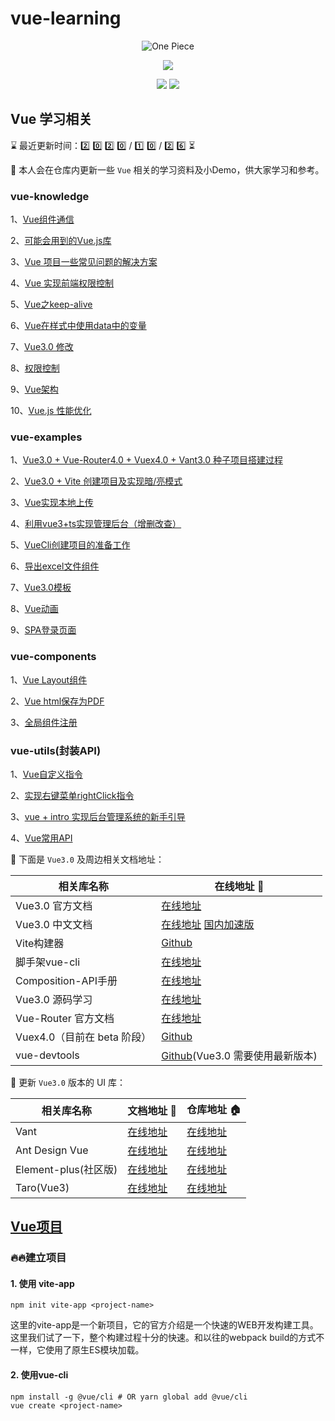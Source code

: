 <!--
 * @Author: Li Zhiliang
 * @Date: 2020-10-26 11:26:30
 * @LastEditors: Li Zhiliang
 * @LastEditTime: 2021-02-09 18:28:28
 * @FilePath: /vue-learning/README.md
-->
# vue-learning

<p align="center">
  <img src="https://s.yezgea02.com/1602639218100/vue3-exmples%E4%BB%93%E5%BA%93%E5%AE%A3%E4%BC%A0%E5%9B%BE1.png" alt="One Piece" />
</p>

<p align="center">
  <img src="https://img.shields.io/badge/%E5%95%A5%E9%83%BD%E5%88%AB%E8%AF%B4-%E6%89%B6%E6%88%91%E8%B5%B7%E6%9D%A5-%2341b883?style=for-the-badge&logo=appveyor">
</p>

<p align="center">
  <img src="https://img.shields.io/badge/Vue-3.x-green">
  <img src="https://img.shields.io/badge/license-MIT-%23ccc">
</p>

## Vue 学习相关

<!--   0️⃣1️⃣2️⃣3️⃣4️⃣5️⃣6️⃣7️⃣8️⃣9️⃣🔟 -->
⌛ 最近更新时间：2️⃣ 0️⃣ 2️⃣ 0️⃣ / 1️⃣ 0️⃣ / 2️⃣ 6️⃣ ⏳

👀 本人会在仓库内更新一些 `Vue` 相关的学习资料及小Demo，供大家学习和参考。

### vue-knowledge

1、[Vue组件通信](https://github.com/Scorpio-li/vue-learning/tree/main/knowledge/communication)

2、[可能会用到的Vue.js库](https://github.com/Scorpio-li/vue-learning/tree/main/knowledge/library)

3、[Vue 项目一些常见问题的解决方案](https://github.com/Scorpio-li/vue-learning/tree/main/knowledge/projectQuestion)

4、[Vue 实现前端权限控制](https://github.com/Scorpio-li/vue-learning/tree/main/knowledge/accessControl)

5、[Vue之keep-alive](https://github.com/Scorpio-li/vue-learning/tree/main/knowledge/keepAlive)

6、[Vue在样式中使用data中的变量](https://github.com/Scorpio-li/vue-learning/tree/main/knowledge/jsVariable)

7、[Vue3.0 修改](https://github.com/Scorpio-li/vue-learning/tree/main/knowledge/vue3)

8、[权限控制](https://github.com/Scorpio-li/vue-learning/tree/main/access-control)

9、[Vue架构](https://github.com/Scorpio-li/vue-learning/tree/main/knowledge/architecture)

10、[Vue.js 性能优化](https://github.com/Scorpio-li/vue-learning/tree/main/knowledge/optimization)

### vue-examples

1、[Vue3.0 + Vue-Router4.0 + Vuex4.0 + Vant3.0 种子项目搭建过程](https://github.com/Scorpio-li/vue-learning/tree/main/examples/vant-v3)

2、[Vue3.0 + Vite 创建项目及实现暗/亮模式](https://github.com/Scorpio-li/vue-learning/tree/main/examples/vue3-vite)

3、[Vue实现本地上传](https://github.com/Scorpio-li/vue-learning/tree/main/examples/vant-v3/src/views/file/upload.vue)

4、[利用vue3+ts实现管理后台（增删改查）](https://github.com/Scorpio-li/vue-learning/tree/main/examples/vue3-ts)

5、[VueCli创建项目的准备工作](https://github.com/Scorpio-li/vue-learning/tree/main/examples/vue-cli-demo)

6、[导出excel文件组件](https://github.com/Scorpio-li/vue-learning/tree/main/examples/excel-export)

7、[Vue3.0模板](https://github.com/Scorpio-li/vue-learning/tree/main/examples/vue3)

8、[Vue动画](https://github.com/Scorpio-li/vue-learning/tree/main/examples/animation)

9、[SPA登录页面](https://github.com/Scorpio-li/vue-learning/tree/main/examples/vue-example-login)

### vue-components

1、[Vue Layout组件](https://github.com/Scorpio-li/vue-learning/tree/main/components-demo/)

2、[Vue html保存为PDF](https://github.com/Scorpio-li/vue-learning/tree/main/components-demo/src)

3、[全局组件注册](https://github.com/Scorpio-li/vue-learning/tree/main/components-demo/)

### vue-utils(封装API)

1、[Vue自定义指令](https://github.com/Scorpio-li/vue-learning/tree/main/directives)

2、[实现右键菜单rightClick指令](https://juejin.cn/post/6906788973981466637#heading-18)

3、[vue + intro 实现后台管理系统的新手引导](https://github.com/Scorpio-li/vue-learning/tree/main/directives/intro)

4、[Vue常用API](https://github.com/Scorpio-li/vue-learning/tree/main/directives/api.md)

📖 下面是 `Vue3.0` 及周边相关文档地址：

| 相关库名称 | 在线地址 🔗 |
| --------- | ----- |
| Vue3.0 官方文档 | [在线地址](https://v3.vuejs.org/) |
| Vue3.0 中文文档 | [在线地址](https://v3.cn.vuejs.org/) [国内加速版](https://vue3js.cn/docs/zh/)|
| Vite构建器 | [Github](https://github.com/vitejs/vite) |
| 脚手架vue-cli | [在线地址](https://cli.vuejs.org/zh/) |
| Composition-API手册 | [在线地址](https://vue3js.cn/vue-composition-api/) |
| Vue3.0 源码学习 | [在线地址](https://vue3js.cn/start/) |
| Vue-Router 官方文档 | [在线地址](https://next.router.vuejs.org/) |
| Vuex4.0（目前在 beta 阶段） | [Github](https://github.com/vuejs/vuex/tree/4.0) |
| vue-devtools | [Github](https://github.com/vuejs/vue-devtools/releases)(Vue3.0 需要使用最新版本) |

🎨 更新 `Vue3.0` 版本的 UI 库：

| 相关库名称 | 文档地址 🔗 | 仓库地址 🏠 |
| --------- | ----- | ----- |
| Vant | [在线地址](https://vant-contrib.gitee.io/vant/next/#/) | [在线地址](https://github.com/youzan/vant/tree/next) |
| Ant Design Vue | [在线地址](https://2x.antdv.com/docs/vue/introduce-cn/) | [在线地址](https://github.com/vueComponent/ant-design-vue/) |
| Element-plus(社区版) | [在线地址](https://element3.vercel.app/#/zh-CN) | [在线地址](https://github.com/element-plus/element-plus/issues/171) |
| Taro(Vue3) | [在线地址](http://taro-docs.jd.com/taro/docs/vue3) | [在线地址](https://github.com/nervjs/taro) |

## [Vue项目](./project)

### 🔥🔥建立项目

#### 1. 使用 vite-app

```shell
npm init vite-app <project-name>
```

这里的vite-app是一个新项目，它的官方介绍是一个快速的WEB开发构建工具。这里我们试了一下，整个构建过程十分的快速。和以往的webpack build的方式不一样，它使用了原生ES模块加载。

#### 2. 使用vue-cli

```shell
npm install -g @vue/cli # OR yarn global add @vue/cli
vue create <project-name>
```


